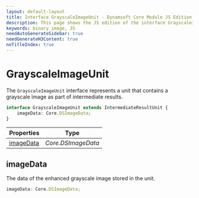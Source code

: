 ```yaml
---
layout: default-layout
title: Interface GrayscaleImageUnit - Dynamsoft Core Module JS Edition API Reference
description: This page shows the JS edition of the interface GrayscaleImageUnit in Dynamsoft Core Module.
keywords: binary image, JS
needAutoGenerateSidebar: true
needGenerateH3Content: true
noTitleIndex: true
---
```


# GrayscaleImageUnit

The `GrayscaleImageUnit` interface represents a unit that contains a grayscale image as part of intermediate results.

```typescript
interface GrayscaleImageUnit extends IntermediateResultUnit {
    imageData: Core.DSImageData;
}
```

| Properties               | Type |
|----------------------|-------------|
| [imageData](#imagedata) | *Core.DSImageData* |

## imageData

The data of the enhanced grayscale image stored in the unit.

```typescript
imageData: Core.DSImageData;
```